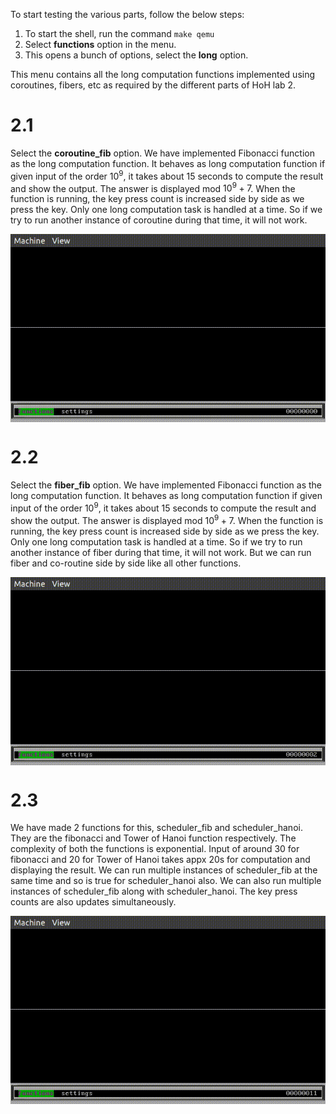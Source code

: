 To start testing the various parts, follow the below steps:  
1. To start the shell, run the command `make qemu`  
2. Select **functions** option in the menu. 
3. This opens a bunch of options, select the **long** option.

This menu contains all the long computation functions implemented using coroutines, fibers, etc as required by the different parts of HoH lab 2.

# 2.1 
Select the **coroutine_fib** option. We have implemented Fibonacci function as the long computation function. It behaves as long computation function if given input of the order $10^9$, it takes about 15 seconds to compute the result and show the output. The answer is displayed mod $10^9+7$. When the function is running, the key press count is increased side by side as we press the key. Only one long computation task is handled at a time. So if we try to run another instance of coroutine during that time, it will not work.

<img src="./resources/2_1.gif" align="center">

# 2.2
Select the **fiber_fib** option. We have implemented Fibonacci function as the long computation function. It behaves as long computation function if given input of the order $10^9$, it takes about 15 seconds to compute the result and show the output. The answer is displayed mod $10^9+7$. When the function is running, the key press count is increased side by side as we press the key. Only one long computation task is handled at a time. So if we try to run another instance of fiber during that time, it will not work. But we can run fiber and co-routine side by side like all other functions.

<img src="./resources/2_2.gif" align="center">  

# 2.3

We have made 2 functions for this, scheduler_fib and scheduler_hanoi. They are the fibonacci and Tower of Hanoi function respectively. The complexity of both the functions is exponential. Input of around 30 for fibonacci and 20 for Tower of Hanoi takes appx 20s for computation and displaying the result. We can run multiple instances of scheduler_fib at the same time and so is true for scheduler_hanoi also. We can also run multiple instances of scheduler_fib along with scheduler_hanoi. The key press counts are also updates simultaneously. 

<img src="./resources/2_3.gif" align="center">  
